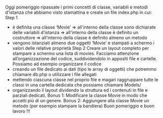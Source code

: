Oggi pomeriggio ripassate i primi concetti di classe, variabili e metodi d'istanza che abbiamo visto stamattina e create un file index.php in cui:
Step 1
 - è definita una classe ‘Movie’
   => all'interno della classe sono dichiarate delle variabili d'istanza
   => all'interno della classe è definito un costruttore
   => all'interno della classe è definito almeno un metodo
- vengono istanziati almeno due oggetti ‘Movie’ e stampati a schermo i valori delle relative proprietà
Step 2
Creare un layout completo per stampare a schermo una lista di movies.
Facciamo attenzione all’organizzazione del codice, suddividendolo in appositi file e cartelle. Possiamo ad esempio organizzare il codice
- creando un file dedicato ai dati (tipo le array di oggetti) che potremmo chiamare db.php o utilizzare i file allegati
- mettendo ciascuna classe nel proprio file e magari raggruppare tutte le classi in una cartella dedicata che possiamo chiamare Models/
- organizzando il layout dividendo la struttura ed i contenuti in file e parziali dedicati.
Bonus 1:
Modificare la classe Movie in modo che accetti piú di un genere.
Bonus 2:
Aggiungere alla classe Movie un metodo (per esempio stampare la bandiera)
Buon pomeriggio e buon lavoro !!! 